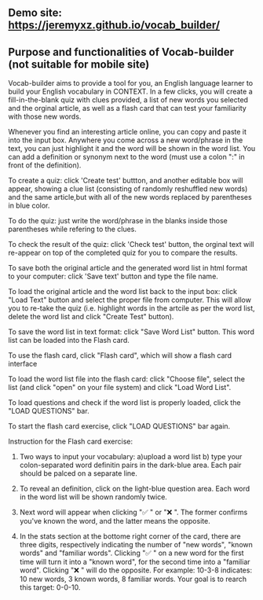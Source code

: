 ## Demo site: https://jeremyxz.github.io/vocab_builder/

## Purpose and functionalities of Vocab-builder (not suitable for mobile site)

Vocab-builder aims to provide a tool for you,  an English language learner to build your English vocabulary in CONTEXT. 
In a few clicks, you will create a fill-in-the-blank quiz with clues provided, a list of new words you selected 
and the orginal article, as well as a flash card that can test  your familiarity with those new words.

Whenever you find an interesting article online, you can copy and paste it into the input box. Anywhere you
come across a new word/phrase in the text, you can just highlight it and the word will be shown in the word list. You
can add a definition or synonym next to the word (must use a colon ":" in front of the definition). 

To create a quiz: click 'Create test' buttton, and another editable box will appear,  showing a clue list 
(consisting of randomly reshuffled new words) and the same article,but with all of the new words replaced by 
parentheses in blue color.

To do the quiz:  just write the word/phrase in the blanks inside those parentheses while refering to the clues.

To check the result of the quiz: click 'Check test' button, the orginal text will re-appear on top of the completed quiz
for you to compare the results. 

To save both the original article and the generated word list in html format to your computer: click 'Save text'
button and type the file name.

To load the original article and the word list back to the input box: click "Load Text" button and select the proper file
from  computer. This will allow you to re-take the quiz (i.e. highlight words in the artcile as per the word list, delete 
the word list and click "Create Test" button). 

To save the word list in text format: click "Save Word List" button. This word list can be loaded into the Flash card.

To use the flash card, click "Flash card", which will show a flash card interface

To load the word list file into the flash card: click "Choose file", select the list (and click "open" on your file system)
and click "Load Word List". 


To load questions and check if the word list is properly loaded, click the "LOAD QUESTIONS" bar.

To start the flash card exercise, click "LOAD QUESTIONS" bar again.

Instruction for the Flash card exercise:

1) Two ways to input your vocabulary: a)upload a word list b) type your colon-separated word definitin pairs in the dark-blue area. Each pair should be palced on a separate line. 

2) To reveal an definition, click on the light-blue question area. Each word in the word list will be shown randomly twice. 

3) Next word will appear when clicking "✅ " or "❌ ".  The former confirms you've known the word, and the latter means the opposite. 

4) In the stats section at the bottome right corner of the card, there are three digits, respectively indicating the number
 of "new words", "known words" and  "familiar words".  Clicking "✅ " on a new word for the first time will turn it into a 
 "known word", for the second time into a "familiar word". Clicking "❌ " will do the opposite. 
 For example: 10-3-8 indicates: 10 new words, 3 known words, 8 familiar words. Your goal is to rearch this target:  0-0-10.
